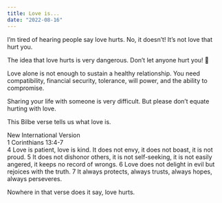 ```yaml
---
title: Love is...
date: "2022-08-16"
---
```


I’m tired of hearing people say love hurts. No, it doesn’t! It’s not love that hurt you. 

The idea that love hurts is very dangerous. Don’t let anyone hurt you! 🚫

Love alone is not enough to sustain a healthy relationship. You need compatibility, financial security, tolerance, will power, and the ability to compromise. 

Sharing your life with someone is very difficult. But please don’t equate hurting with love. 

 This Bilbe verse tells us what love is.

New International Version <br/>
1 Corinthians 13:4-7 <br/>
4 Love is patient, love is kind. It does not envy, it does not boast, it is not proud. 5 It does not dishonor others, it is not self-seeking, it is not easily angered, it keeps no record of wrongs. 6 Love does not delight in evil but rejoices with the truth. 7 It always protects, always trusts, always hopes, always perseveres.

Nowhere in that verse does it say, love hurts. 




